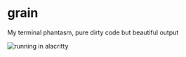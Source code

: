 # grain
My terminal phantasm, pure dirty code but beautiful output

![running in alacritty](https://exiled-images.pages.dev/file/29534de8251f28404deac.png)
